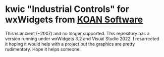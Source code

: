 # kwic "Industrial Controls" for wxWidgets from [KOAN Software](https://koansoftware.com)
This is ancient (~2007) and no longer supported.
This repository has a version running under wxWidgets 3.2 and Visual Studio 2022.
I resurrected it hoping it would help with a project but the graphics are pretty rudimentary.
Hope it helps someone!
